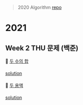 > 2020 Algorithm [repo](https://github.com/OneHundredMillionSalary/Algorithm/)
# 2021
## Week 2 THU 문제 (백준)

👀 [두 수의 합](https://www.acmicpc.net/problem/3273)

#### 

[solution](https://github.com/so-ohee/Algorithm/blob/main/src/me/algo/BaekJoon/Main_3273_%EB%91%90%EC%88%98%EC%9D%98%ED%95%A9.java)

####

👀 [두 용액](https://www.acmicpc.net/problem/2470)

#### 

[solution](https://github.com/so-ohee/Algorithm/blob/main/src/me/algo/BaekJoon/Main_2470_%EB%91%90%EC%9A%A9%EC%95%A1.java)

####

